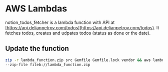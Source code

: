 # AWS Lambdas

notion_todos_fetcher is a lambda function with API at [https://api.delianpetrov.com/todos](https://api.delianpetrov.com/todos).
It fetches todos, creates and udpates todos (status as done or the date).

## Update the function

```sh
zip -r lambda_function.zip src Gemfile Gemfile.lock vendor && aws lambda update-function-code --function-name notion_todos_fetcher \
--zip-file fileb://lambda_function.zip
```
